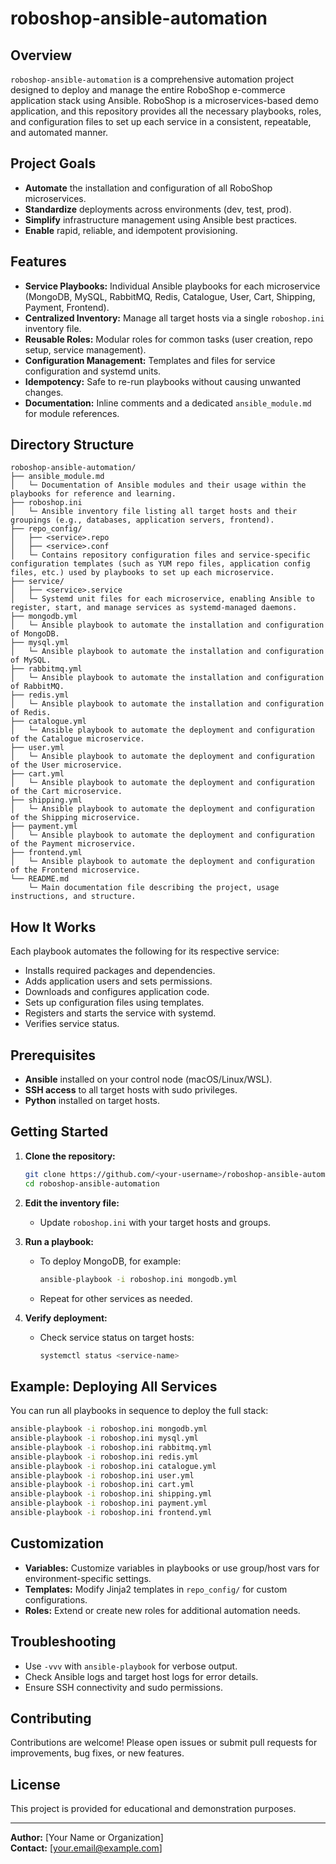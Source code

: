 # roboshop-ansible-automation

## Overview

`roboshop-ansible-automation` is a comprehensive automation project designed to deploy and manage the entire RoboShop e-commerce application stack using Ansible. RoboShop is a microservices-based demo application, and this repository provides all the necessary playbooks, roles, and configuration files to set up each service in a consistent, repeatable, and automated manner.

## Project Goals

- **Automate** the installation and configuration of all RoboShop microservices.
- **Standardize** deployments across environments (dev, test, prod).
- **Simplify** infrastructure management using Ansible best practices.
- **Enable** rapid, reliable, and idempotent provisioning.

## Features

- **Service Playbooks:** Individual Ansible playbooks for each microservice (MongoDB, MySQL, RabbitMQ, Redis, Catalogue, User, Cart, Shipping, Payment, Frontend).
- **Centralized Inventory:** Manage all target hosts via a single `roboshop.ini` inventory file.
- **Reusable Roles:** Modular roles for common tasks (user creation, repo setup, service management).
- **Configuration Management:** Templates and files for service configuration and systemd units.
- **Idempotency:** Safe to re-run playbooks without causing unwanted changes.
- **Documentation:** Inline comments and a dedicated `ansible_module.md` for module references.

## Directory Structure

```
roboshop-ansible-automation/
├── ansible_module.md
│   └─ Documentation of Ansible modules and their usage within the playbooks for reference and learning.
├── roboshop.ini
│   └─ Ansible inventory file listing all target hosts and their groupings (e.g., databases, application servers, frontend).
├── repo_config/
│   ├── <service>.repo
│   ├── <service>.conf
│   └─ Contains repository configuration files and service-specific configuration templates (such as YUM repo files, application config files, etc.) used by playbooks to set up each microservice.
├── service/
│   ├── <service>.service
│   └─ Systemd unit files for each microservice, enabling Ansible to register, start, and manage services as systemd-managed daemons.
├── mongodb.yml
│   └─ Ansible playbook to automate the installation and configuration of MongoDB.
├── mysql.yml
│   └─ Ansible playbook to automate the installation and configuration of MySQL.
├── rabbitmq.yml
│   └─ Ansible playbook to automate the installation and configuration of RabbitMQ.
├── redis.yml
│   └─ Ansible playbook to automate the installation and configuration of Redis.
├── catalogue.yml
│   └─ Ansible playbook to automate the deployment and configuration of the Catalogue microservice.
├── user.yml
│   └─ Ansible playbook to automate the deployment and configuration of the User microservice.
├── cart.yml
│   └─ Ansible playbook to automate the deployment and configuration of the Cart microservice.
├── shipping.yml
│   └─ Ansible playbook to automate the deployment and configuration of the Shipping microservice.
├── payment.yml
│   └─ Ansible playbook to automate the deployment and configuration of the Payment microservice.
├── frontend.yml
│   └─ Ansible playbook to automate the deployment and configuration of the Frontend microservice.
└── README.md
    └─ Main documentation file describing the project, usage instructions, and structure.
```

## How It Works

Each playbook automates the following for its respective service:
- Installs required packages and dependencies.
- Adds application users and sets permissions.
- Downloads and configures application code.
- Sets up configuration files using templates.
- Registers and starts the service with systemd.
- Verifies service status.

## Prerequisites

- **Ansible** installed on your control node (macOS/Linux/WSL).
- **SSH access** to all target hosts with sudo privileges.
- **Python** installed on target hosts.

## Getting Started

1. **Clone the repository:**
   ```sh
   git clone https://github.com/<your-username>/roboshop-ansible-automation.git
   cd roboshop-ansible-automation
   ```

2. **Edit the inventory file:**
   - Update `roboshop.ini` with your target hosts and groups.

3. **Run a playbook:**
   - To deploy MongoDB, for example:
     ```sh
     ansible-playbook -i roboshop.ini mongodb.yml
     ```
   - Repeat for other services as needed.

4. **Verify deployment:**
   - Check service status on target hosts:
     ```sh
     systemctl status <service-name>
     ```

## Example: Deploying All Services

You can run all playbooks in sequence to deploy the full stack:

```sh
ansible-playbook -i roboshop.ini mongodb.yml
ansible-playbook -i roboshop.ini mysql.yml
ansible-playbook -i roboshop.ini rabbitmq.yml
ansible-playbook -i roboshop.ini redis.yml
ansible-playbook -i roboshop.ini catalogue.yml
ansible-playbook -i roboshop.ini user.yml
ansible-playbook -i roboshop.ini cart.yml
ansible-playbook -i roboshop.ini shipping.yml
ansible-playbook -i roboshop.ini payment.yml
ansible-playbook -i roboshop.ini frontend.yml
```

## Customization

- **Variables:** Customize variables in playbooks or use group/host vars for environment-specific settings.
- **Templates:** Modify Jinja2 templates in `repo_config/` for custom configurations.
- **Roles:** Extend or create new roles for additional automation needs.

## Troubleshooting

- Use `-vvv` with `ansible-playbook` for verbose output.
- Check Ansible logs and target host logs for error details.
- Ensure SSH connectivity and sudo permissions.

## Contributing

Contributions are welcome! Please open issues or submit pull requests for improvements, bug fixes, or new features.

## License

This project is provided for educational and demonstration purposes.

---

**Author:** [Your Name or Organization]  
**Contact:** [your.email@example.com]
